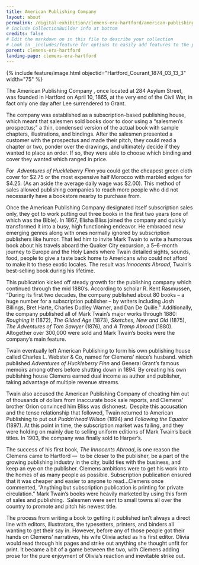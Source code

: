 ```yaml
---
title: American Publishing Company
layout: about
permalink: /digital-exhibition/clemens-era-hartford/american-publishing-company.html
# include CollectionBuilder info at bottom
credits: false
# Edit the markdown on in this file to describe your collection
# Look in _includes/feature for options to easily add features to the page
parent: clemens-era-hartford
landing-page: clemens-era-hartford
---
```


{% include feature/image.html objectid="Hartford_Courant_1874_03_13_3" width="75" %}

The American Publishing Company , once located at 284 Asylum Street, was founded in Hartford on April 10, 1865, at the very end of the Civil War, in fact only one day after Lee surrendered to Grant. 

The company was established as a subscription-based publishing house, which meant that salesmen sold books door to door using a “salesmen’s prospectus;” a thin, condensed version of the actual book with sample chapters, illustrations, and bindings. After the salesmen presented a customer with the prospectus and made their pitch, they could read a chapter or two, ponder over the drawings, and ultimately decide if they wanted to place an order. If so, they were able to choose which binding and cover they wanted which ranged in price. 

For  _Adventures of Huckleberry Finn_ you could get the cheapest green cloth cover for $2.75 or the most expensive half Morocco with marbled edges for $4.25. (As an aside the average daily wage was $2.00). This method of sales allowed publishing companies to reach more people who did not necessarily have a bookstore nearby to purchase from. 

Once the American Publishing Company designated itself subscription sales only, they got to work putting out three books in the first two years (one of which was the Bible). In 1867, Elisha Bliss joined the company and quickly transformed it into a busy, high functioning endeavor. He embraced new emerging genres along with ones normally ignored by subscription publishers like humor. That led him to invite Mark Twain to write a humorous book about his travels aboard the Quaker City excursion, a 5–6-month journey to Europe and the Holy Lands where Twain detailed sights, sounds, food, people to give a taste back home to Americans who could not afford to make it to these exotic locales. The result was _Innocents Abroad_, Twain’s best-selling book during his lifetime. 

This publication kicked off steady growth for the publishing company which continued through the mid 1880’s. According to scholar R. Kent Rasmussen, “During its first two decades, the company published about 80 books – a huge number for a subscription publisher – by writers including Josh Billings, Bret Harte, Charles Dudley Warner, and Dan De Quille.” Additionally, the company published all of Mark Twain’s major works through 1880: _Roughing It_ (1872), _The Gilded Age_ (1873), _Sketches, New and Old_ (1875), _The Adventures of Tom Sawyer_ (1876), and _A Tramp Abroad_ (1880). Altogether over 300,000 were sold and Mark Twain’s books were the company’s main feature. 

Twain eventually left American Publishing to form his own publishing house called Charles L. Webster & Co, named for Clemens’ niece’s husband. which published _Adventures of Huckleberry Finn_ and General Grant’s famous memoirs among others before shutting down in 1894. By creating his own publishing house Clemens earned dual income as author and publisher, taking advantage of multiple revenue streams. 

Twain also accused the American Publishing Company of cheating him out of thousands of dollars from inaccurate book sale reports, and Clemens’ brother Orion convinced him Bliss was dishonest.  Despite this accusation and the tense relationship that followed, Twain returned to American Publishing to put out _Puddn’head Wilson_ (1894) and _Following the Equator_ (1897). At this point in time, the subscription market was failing, and they were holding on mainly due to selling uniform editions of Mark Twain’s back titles. In 1903, the company was finally sold to Harper’s. 

The success of his first book, _The Innocents Abroad_, is one reason the Clemens came to Hartford —  to be closer to the publisher, be a part of the growing publishing industry in the city, build ties with the business, and keep an eye on the publisher. Clemens ambitions were to get his work into the homes of as many people as possible. Subscription publication ensured that it was cheaper and easier to anyone to read…Clemens once commented, “Anything but subscription publication is printing for private circulation.” Mark Twain’s books were heavily marketed by using this form of sales and publishing.  Salesmen were sent to small towns all over the country to promote and pitch his newest title.

The process from writing a book to getting it published isn’t always a direct line with editors, illustrators, the typesetters, printers, and binders all wanting to get their say in. However, before any of those people got their hands on Clemens’ narratives, his wife Olivia acted as his first editor. Olivia would read through his pages and strike out anything she thought unfit for print. It became a bit of a game between the two, with Clemens adding prose for the pure enjoyment of Olivia’s reaction and inevitable strike out. 
